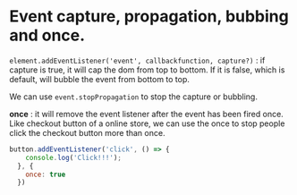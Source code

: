 # Event capture, propagation, bubbing and once.

`element.addEventListener('event', callbackfunction, capture?)` : if capture is true, it will cap the dom from top to bottom. 
If it is false, which is default, will bubble the event from bottom to top.

We can use `event.stopPropagation` to stop the capture or bubbling.

**once** : it will remove the event listener after the event has been fired once. Like checkout button of a online store, we can use the once
to stop people click the checkout button more than once.
```javascript
button.addEventListener('click', () => {
    console.log('Click!!!');
  }, {
    once: true
  })
```
